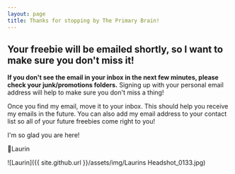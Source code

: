 ```yaml
---
layout: page
title: Thanks for stopping by The Primary Brain!
---
```

## Your freebie will be emailed shortly, so I want to make sure you don't miss it! 

**If you don't see the email in your inbox in the next few minutes, please check your junk/promotions folders.** Signing up with your personal email address will help to make sure you don't miss a thing!

Once you find my email, move it to your inbox. This should help you receive my emails in the future. You can also add my email address to your contact list so all of your future freebies come right to you!

I'm so glad you are here!

🩵Laurin

![Laurin]({{ site.github.url }}/assets/img/Laurins Headshot_0133.jpg)